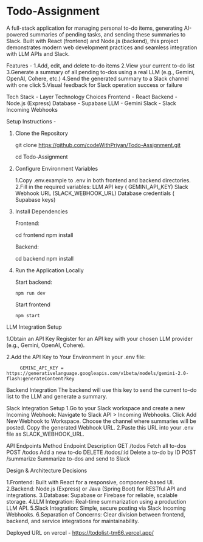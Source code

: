 # Todo-Assignment

A full-stack application for managing personal to-do items, generating AI-powered summaries of pending tasks, and sending these summaries to Slack. Built with React (frontend) and Node.js (backend), this project demonstrates modern web development practices and seamless integration with LLM APIs and Slack.

Features -
  1.Add, edit, and delete to-do items
  2.View your current to-do list
  3.Generate a summary of all pending to-dos using a real LLM (e.g., Gemini, OpenAI, Cohere, etc.)
  4.Send the generated summary to a Slack channel with one click
  5.Visual feedback for Slack operation success or failure

Tech Stack -
Layer	Technology Choices
Frontend -	React
Backend -	Node.js (Express) 
Database -	Supabase
LLM -	Gemini
Slack -	Slack Incoming Webhooks

Setup Instructions -

1. Clone the Repository
   
   git clone https://github.com/codeWithPriyan/Todo-Assignment.git
   
   cd Todo-Assignment

3. Configure Environment Variables

    1.Copy .env.example to .env in both frontend and backend directories.
    2.Fill in the required variables:
       LLM API key ( GEMINI_API_KEY)
       Slack Webhook URL (SLACK_WEBHOOK_URL)
       Database credentials ( Supabase keys)

4. Install Dependencies

   Frontend:
   
     cd frontend
     npm install

   Backend:
   
     cd backend
     npm install

5. Run the Application Locally

    Start backend:

       npm run dev
      
    Start frontend 

       npm start
   
LLM Integration Setup

   1.Obtain an API Key
      Register for an API key with your chosen LLM provider (e.g., Gemini, OpenAI, Cohere).

   2.Add the API Key to Your Environment
      In your .env file:
      
         GEMINI_API_KEY = https://generativelanguage.googleapis.com/v1beta/models/gemini-2.0-flash:generateContent?key

Backend Integration
The backend will use this key to send the current to-do list to the LLM and generate a summary.



Slack Integration Setup
  1.Go to your Slack workspace and create a new Incoming Webhook:
      Navigate to Slack API > Incoming Webhooks.
      Click Add New Webhook to Workspace.
      Choose the channel where summaries will be posted.
      Copy the generated Webhook URL.
  2.Paste this URL into your .env file as SLACK_WEBHOOK_URL.

API Endpoints
Method	    Endpoint      	Description
GET	        /todos	         Fetch all to-dos
POST	      /todos	         Add a new to-do
DELETE	    /todos/:id	     Delete a to-do by ID
POST	      /summarize     	Summarize to-dos and send to Slack


Design & Architecture Decisions

  1.Frontend: Built with React for a responsive, component-based UI.
  2.Backend: Node.js (Express) or Java (Spring Boot) for RESTful API and integrations.
  3.Database: Supabase or Firebase for reliable, scalable storage.
  4.LLM Integration: Real-time summarization using a production LLM API.
  5.Slack Integration: Simple, secure posting via Slack Incoming Webhooks.
  6.Separation of Concerns: Clear division between frontend, backend, and service integrations for maintainability.

Deployed URL on vercel - https://todolist-tm66.vercel.app/
   

